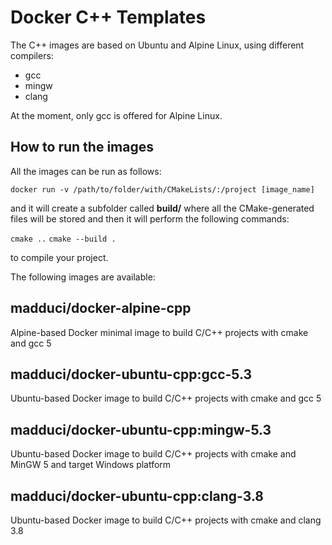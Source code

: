 # Docker C++ Templates

The C++ images are based on Ubuntu and Alpine Linux, using different compilers:

* gcc
* mingw
* clang

At the moment, only gcc is offered for Alpine Linux.

## How to run the images

All the images can be run as follows:

`docker run -v /path/to/folder/with/CMakeLists/:/project [image_name]`

and it will create a subfolder called **build/** where all the CMake-generated files will be stored and then it will perform the following commands: 

`cmake ..`
`cmake --build .`

to compile your project.

The following images are available:

## madduci/docker-alpine-cpp

Alpine-based Docker minimal image to build C/C++ projects with cmake and gcc 5

## madduci/docker-ubuntu-cpp:gcc-5.3

Ubuntu-based Docker image to build C/C++ projects with cmake and gcc 5

## madduci/docker-ubuntu-cpp:mingw-5.3

Ubuntu-based Docker image to build C/C++ projects with cmake and MinGW 5 and target Windows platform

## madduci/docker-ubuntu-cpp:clang-3.8

Ubuntu-based Docker image to build C/C++ projects with cmake and clang 3.8